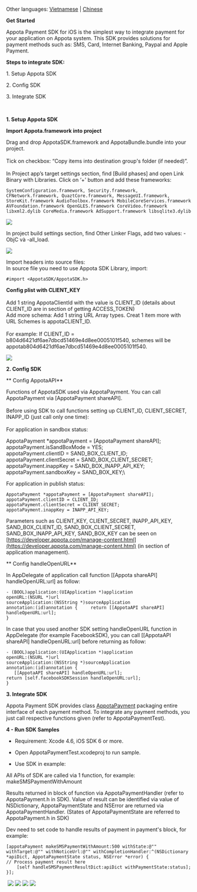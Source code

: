 Other languages: [Vietnamese](README.md) | [Chinese](README_CN.md)

**Get Started**

Appota Payment SDK for iOS is the simplest way to integrate payment for
your application on Appota system. This SDK provides solutions for
payment methods such as: SMS, Card, Internet Banking, Paypal and Apple
Payment.

**Steps to integrate SDK:**

​1. Setup Appota SDK

​2. Config SDK

​3. Integrate SDK

 

**1. Setup Appota SDK**

**Import Appota.framework into project**

Drag and drop AppotaSDK.framework and AppotaBundle.bundle into your
project.\
 \
 Tick on checkbox: “Copy items into destination group's folder (if
needed)”.\
 \
 In Project app’s target settings section, find [Build phases] and open
Link Binary with Libraries. Click on ‘+’ button and add these
frameworks:

    SystemConfiguration.framework, Security.framework, CFNetwork.framework, QuaztCore.framework, MessageUI.framework, StoreKit.framework AudioToolbox.framework MobileCoreServices.framework AVFoundation.framework OpenGLES.framework CoreVideo.framework libxml2.dylib CoreMedia.framework AdSupport.framework libsqlite3.dylib

![](step1.jpg)

In project build settings section, find Other Linker Flags, add two
values: -ObjC và -all\_load.

![](step2.jpg)

Import headers into source files:\
 In source file you need to use Appota SDK Library, import:

    #import <AppotaSDK/AppotaSDK.h>

**Config plist with CLIENT\_KEY**\
\
Add 1 string AppotaClientId with the value is CLIENT\_ID (details about
CLIENT\_ID are in section of getting ACCESS\_TOKEN)\
 Add more schema: Add 1 string URL Array types. Creat 1 item more with
URL Schemes is appotaCLIENT\_ID.\
\
For example: If CLIENT\_ID = b804d6421df6ae7dbcd51469e4d8ee0005101f540,
schemes will be appotab804d6421df6ae7dbcd51469e4d8ee0005101f540.

![](step3.jpg)

**2. Config SDK**

** Config AppotaAPI**

Functions of AppotaSDK used via AppotaPayment. You can call
AppotaPayment via [AppotaPayment shareAPI].\
 \
 Before using SDK to call functions setting up CLIENT\_ID,
CLIENT\_SECRET, INAPP\_ID (just call only one time):\
 \
 For application in sandbox status:

AppotaPayment \*appotaPayment = [AppotaPayment shareAPI];\
 appotaPayment.isSandBoxMode = YES;\
 appotaPayment.clientID = SAND\_BOX\_CLIENT\_ID;\
 appotaPayment.clientSecret = SAND\_BOX\_CLIENT\_SECRET;\
 appotaPayment.inappKey = SAND\_BOX\_INAPP\_API\_KEY;\
 appotaPayment.sandboxKey = SAND\_BOX\_KEY;\

For application in publish status:

    AppotaPayment *appotaPayment = [AppotaPayment shareAPI];
    appotaPayment.clientID = CLIENT_ID;
    appotaPayment.clientSecret = CLIENT_SECRET;
    appotaPayment.inappKey = INAPP_API_KEY;

Parameters such as CLIENT\_KEY, CLIENT\_SECRET, INAPP\_API\_KEY,
SAND\_BOX\_CLIENT\_ID, SAND\_BOX\_CLIENT\_SECRET,
SAND\_BOX\_INAPP\_API\_KEY, SAND\_BOX\_KEY can be seen on
[https://developer.appota.com/manage-content.html](https://developer.appota.com/manage-content.html)
(in section of application management).

** Config handleOpenURL**

In AppDelegate of application call function [[Appota shareAPI]
handleOpenURL:url] as follow:

    - (BOOL)application:(UIApplication *)application
    openURL:(NSURL *)url
    sourceApplication:(NSString *)sourceApplication
    annotation:(id)annotation {     return [[AppotaAPI shareAPI] handleOpenURL:url];
    }

In case that you used another SDK setting handleOpenURL function in
AppDelegate (for example FacebookSDK), you can call [[AppotaAPI
shareAPI] handleOpenURL:url] before returning as follow:

    - (BOOL)application:(UIApplication *)application
    openURL:(NSURL *)url
    sourceApplication:(NSString *)sourceApplication
    annotation:(id)annotation {
       [[AppotaAPI shareAPI] handleOpenURL:url];
    return [self.facebookSDKSession handleOpenURL:url];
    }

**3. Integrate SDK**

Appota Payment SDK provides class [AppotaPayment](AppotaPayment.html)
packaging entire interface of each payment method. To integrate any
payment methods, you just call respective functions given (refer to
AppotaPaymentTest).

**4 - Run SDK Samples**

- Requirement: Xcode 4.6, iOS SDK 6 or more.

- Open AppotaPaymentTest.xcodeproj to run sample.

- Use SDK in example:

All APIs of SDK are called via 1 function, for example:\
 makeSMSPaymentWithAmount

Results returned in block of function via AppotaPaymentHandler (refer to
AppotaPayment.h in SDK). Value of result can be identified via value of
NSDictionary, AppotaPaymentState and NSError are returned via
AppotaPaymentHandler. (States of AppotaPaymentState are referred to 
AppotaPayment.h in SDK)

Dev need to set code to handle results of payment in payment's block,
for example:

    [appotaPayment makeSMSPaymentWithAmount:500 withState:@"" withTarget:@"" withNoticeUrl:@"" withCompletionHandler:^(NSDictionary *apiDict, AppotaPaymentState status, NSError *error) {
    // Process payment result here
        [self handleSMSPaymentResultDict:apiDict withPaymentState:status];
    }];

 ![](sample1.png) ![](sample2.png) ![](sample3.png) ![](sample4.png)
